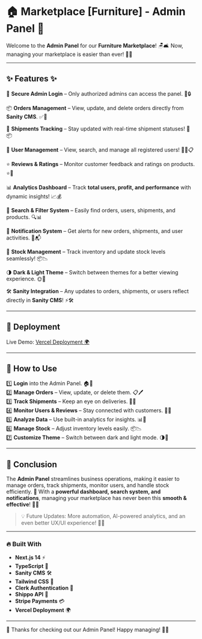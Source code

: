 # 🏠 Marketplace [Furniture] - Admin Panel 🚀  

Welcome to the **Admin Panel** for our **Furniture Marketplace**! 🪑🛋️ Now, managing your marketplace is easier than ever! 💼🎯  

---

## ✨ Features ✨  

🔐 **Secure Admin Login** – Only authorized admins can access the panel. 🔑🔒  

📦 **Orders Management** – View, update, and delete orders directly from **Sanity CMS**. ✅📜  

🚚 **Shipments Tracking** – Stay updated with real-time shipment statuses! 📍📦  

👥 **User Management** – View, search, and manage all registered users! 🧑‍💼📋  

⭐ **Reviews & Ratings** – Monitor customer feedback and ratings on products. ⭐📝  

📊 **Analytics Dashboard** – Track **total users, profit, and performance** with dynamic insights! 📈💰  

🔎 **Search & Filter System** – Easily find orders, users, shipments, and products. 🔍📊  

📢 **Notification System** – Get alerts for new orders, shipments, and user activities. 🔔📬  

🏪 **Stock Management** – Track inventory and update stock levels seamlessly! 📦📉  

🌗 **Dark & Light Theme** – Switch between themes for a better viewing experience. 🌞🌙  

🛠️ **Sanity Integration** – Any updates to orders, shipments, or users reflect directly in **Sanity CMS**! ⚡🛠️  

---

## 🚀 Deployment  

Live Demo: [Vercel Deployment 🌍](<vercel-deployment-link>)  

---

## 📌 How to Use  

1️⃣ **Login** into the Admin Panel. 🏠🔑  
2️⃣ **Manage Orders** – View, update, or delete them. 📋🖊️  
3️⃣ **Track Shipments** – Keep an eye on deliveries. 🚚📍  
4️⃣ **Monitor Users & Reviews** – Stay connected with customers. 👤💬  
5️⃣ **Analyze Data** – Use built-in analytics for insights. 📊🧐  
6️⃣ **Manage Stock** – Adjust inventory levels easily. 📦📉  
7️⃣ **Customize Theme** – Switch between dark and light mode. 🌗🎨  

---

## 📜 Conclusion  

The **Admin Panel** streamlines business operations, making it easier to manage orders, track shipments, monitor users, and handle stock efficiently. 🚀 With a **powerful dashboard, search system, and notifications**, managing your marketplace has never been this **smooth & effective**! 🎯🔥  

> 💡 Future Updates: More automation, AI-powered analytics, and an even better UX/UI experience! 🚀🤖  

---

### 🔥 Built With  

- **Next.js 14** ⚡  
- **TypeScript** 📝  
- **Sanity CMS** 🛠️  
- **Tailwind CSS** 🎨  
- **Clerk Authentication** 🔐  
- **Shippo API** 🚚  
- **Stripe Payments** 💳  
- **Vercel Deployment** 🌍  

---

💙 Thanks for checking out our Admin Panel! Happy managing! 🏪🎉  
